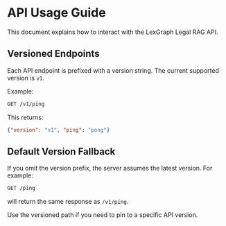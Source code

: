 # API Usage Guide

This document explains how to interact with the LexGraph Legal RAG API.

## Versioned Endpoints

Each API endpoint is prefixed with a version string. The current supported
version is `v1`.

Example:

```bash
GET /v1/ping
```

This returns:

```json
{"version": "v1", "ping": "pong"}
```

## Default Version Fallback

If you omit the version prefix, the server assumes the latest version. For
example:

```bash
GET /ping
```

will return the same response as `/v1/ping`.

Use the versioned path if you need to pin to a specific API version.
